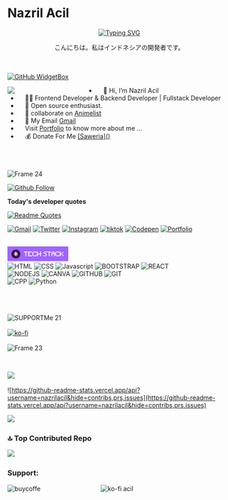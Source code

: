 # Nazril Acil
<div align="center">
<a href="https://youtube.com/c/nazrilacil">
    <img
        src="https://readme-typing-svg.herokuapp.com?font=ShadowsIntoLightsize=50&duration=5500&color=f70787&background=FF673200&center=true&vCenter=true&lines=Hello,+I+am+Nazril+Acil;Welcome+to+my+GitHub+😊"
            alt="Typing SVG"
        />
    </a>
</p>
</div>
<p align="center">こんにちは。私はインドネシアの開発者です。</p>



<br><br>
[![GitHub WidgetBox](https://github-widgetbox.vercel.app/api/profile?username=nazrilacil&data=followers,repositories,stars,commits&theme=darkmode)](https://github.com/cilboy04)
<p align="left"><img align="left" src="https://64.media.tumblr.com/a3058c9b74733fe5b019b38f11da6264/0b9e54110711438c-00/s540x810/e5d6607ba8928e93e699dd1456d533ca624e7fda.gif" width="200px"></p>
<ul align="right">
  <li align="left">&nbsp;&nbsp;&nbsp;&nbsp;👋 Hi, I’m Nazril Acil</li>
  <li align="left">&nbsp;&nbsp;&nbsp;&nbsp;👨‍💻 Frontend Developer & Backend Developer | Fullstack Developer</li>
  <li align="left">&nbsp;&nbsp;&nbsp;&nbsp;🎁 Open source enthusiast.</li>
   <li align="left">&nbsp;&nbsp;&nbsp;&nbsp;👯 collaborate on <a href="https://cuyanimelist.vercel.app/" target="_blank">Animelist</a> </li>
<li align="left">&nbsp;&nbsp;&nbsp;&nbsp;📧 My Email <a href="nazrilacil04@gmail.com" target="_blank">Gmail</a> </li>
  <li align="left">&nbsp;&nbsp;&nbsp;&nbsp;Visit  <a href="https://nazrilacil.github.io" target="_blank">Portfolio</a> to know more about me ...</li>
    <li align="left">&nbsp;&nbsp;&nbsp;&nbsp;💰 Donate For Me
    <a href="https://saweria.co/acil04" target="_blank">[Saweria]()</a>
</li>
</ul>
<br><br>
<p align="left"><img width="117" alt="Frame 24" src="https://i.pinimg.com/736x/df/66/82/df66822aeb602a6589d0c487eb5348b5.jpg"></p>


[![Github Follow](https://img.shields.io/github/followers/HwangTaehyun?label=Follow%20Me&style=social)](https://github.com/cilboy04)

<strong>Today's developer quotes</strong>

[![Readme Quotes](https://quotes-github-readme.vercel.app/api?type=horizontal&theme=swift&border=true)](https://github.com/piyushsuthar/github-readme-quotes)

<p align="left">
  <a href="nazrilacil04@gmail.com" target="_blank"><img src="https://github.com/vinodjangid07/vinodjangid07/assets/86096184/cbe4890a-aac0-465c-ba24-33458e9f8881" alt="Gmail" height="50" title="Gmail"></a>
  <a href="https://twitter.com/M_AcilBoy04" target="_blank"><img src="https://github.com/vinodjangid07/vinodjangid07/assets/86096184/80ca6f4f-01a3-40db-a50f-77bde71f13ad" alt="Twitter" height="50" title="Twitter"></a>
 <a href="https://www.instagram.com/nazrilacil_?igsh=eHpscGxhcWNoaHpp" target="_blank"><img src="https://github.com/vinodjangid07/vinodjangid07/assets/86096184/1de75b52-f87e-4394-975f-755b198d3536" alt="Instagram" height="50" title="Instagram"></a>
  <a href="https://www.tiktok.com/@nazrilacil?lang=en" target="_blank"><img src="https://purepng.com/public/uploads/large/tik-tok-logo-6fh.png" alt="tiktok" height="50" title="Tiktok"></a>
 <a href="https://codepen.io/icell-the-styleful" target="_blank"><img src="https://github.com/vinodjangid07/vinodjangid07/assets/86096184/85960e4e-546e-4b2e-a2f5-0b7ae0a2e15d" alt="Codepen" height="50" title="Codepen"></a>
 <a href="https://nazrilacil.github.io" target="_blank"><img src="https://github.com/cilboy04/nazrilacilportofolio/blob/main/src/png/main-favicon.png?raw=true" alt="Portfolio" height="50" title="Portfolio"></a>
</p>
<br>

<img width="137" alt="Frame 22" src="https://raw.githubusercontent.com/cilboy04/cilboy04/4beeaceeba94086be8604264dad91872b7d3453f/techstack.png">
<br>
<img src="https://github.com/vinodjangid07/vinodjangid07/assets/86096184/ba7d4b8c-8fcf-43d4-8aaa-81977ca5d252" alt="HTML" height="50" title="HTML">
<img src="https://github.com/vinodjangid07/vinodjangid07/assets/86096184/4e342502-fa63-4699-8f2d-06c5150171b4" alt="CSS" height="50" title="CSS">
<img src="https://github.com/vinodjangid07/vinodjangid07/assets/86096184/9e6de8bd-99ad-4e43-a3c1-9f74b9f138ad" alt="Javascript" height="50" title="JS">
<img src="https://github.com/vinodjangid07/vinodjangid07/assets/86096184/57cd976e-c49d-49b6-8dcc-038f23f1963e" alt="BOOTSTRAP" height="50" title="BOOTSTRAP">
<img src="https://github.com/vinodjangid07/vinodjangid07/assets/86096184/821e31cf-ac55-411b-8972-fc64a5485612" alt="REACT" height="50" title="REACT">
<br>
<img src="https://github.com/vinodjangid07/vinodjangid07/assets/86096184/e82354f3-ed3d-408b-8738-30d4c518610b" alt="NODEJS" height="50" title="NODE JS">
<img src="https://github.com/vinodjangid07/vinodjangid07/assets/86096184/c7e0c531-67f8-4bf8-9950-c61302c2b848" alt="CANVA" height="50" title="CANVA">
<img src="https://github.com/vinodjangid07/vinodjangid07/assets/86096184/bd7bc243-8e54-4a12-97b7-593e4b860bc4" alt="GITHUB" height="50" title="GITHUB">
<img src="https://github.com/vinodjangid07/vinodjangid07/assets/86096184/259907ba-c4ff-4fa3-9d49-6827409fcd4b" alt="GIT" height="50" title="GIT">
<br>
<div>  
<img src="https://github.com/vinodjangid07/vinodjangid07/assets/86096184/086f2661-6998-4569-8c35-852c4254c53a" alt="CPP" height="50" title="C++">
<img src="https://raw.githubusercontent.com/nazrilacil/cilboy04/refs/heads/main/20250407_020840.png" alt="Python" height="50" padding="0" title="PYTHON">
</div>
<br>

<br><br>
<img width="150" alt="SUPPORTMe 21" src="https://github.com/vinodjangid07/vinodjangid07/assets/86096184/d2bd3af3-a9c0-404c-8f98-97704b39a19c">
<br><br>
[![ko-fi](https://ko-fi.com/img/githubbutton_sm.svg)](https://ko-fi.com/I2I2VPYED)
<br><br>
<img align="left" width="156" alt="Frame 23" src="https://github.com/vinodjangid07/vinodjangid07/assets/86096184/398dfbb4-ca41-4b39-98ba-76f03ca76bbe">

<br><br>
  
![](https://komarev.com/ghpvc/?username=your-github-vinodjangid07&color=blueviolet)

![https://github-readme-stats.vercel.app/api?username=nazrilacil&hide=contribs,prs,issues](https://github-readme-stats.vercel.app/api?username=nazrilacil&hide=contribs,prs,issues)

![](https://github-readme-stats.vercel.app/api/top-langs/?username=nazrilacil&theme=dark&hide_border=false&include_all_commits=false&count_private=false&layout=compact)


### 🔝 Top Contributed Repo
![](https://github-contributor-stats.vercel.app/api?username=nazrilacil&limit=5&theme=dark&combine_all_yearly_contributions=true)


<h3 align="left">Support:</h3>
<p><a href="https://www.buymeacoffee.com/buycoffe"> <img align="left" src="https://cdn.buymeacoffee.com/buttons/v2/default-yellow.png" height="50" width="210" alt="buycoffe" /></a><a href="https://ko-fi.com/ko-fi acil"> <img align="left" src="https://cdn.ko-fi.com/cdn/kofi3.png?v=3" height="50" width="210" alt="ko-fi acil" /></a></p><br><br>
<!---
cilboy04/cilboy04 is a ✨ special ✨ repository because its `README.md` (this file) appears on your GitHub profile.
You can click the Preview link to take a look at your changes.
--->
